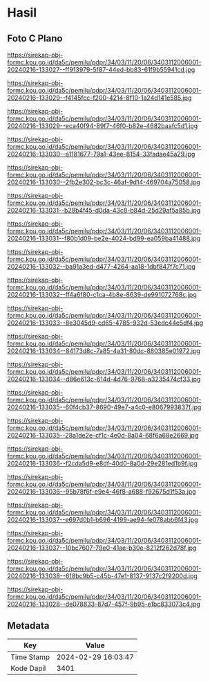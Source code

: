 # Hasil

## Foto C Plano

https://sirekap-obj-formc.kpu.go.id/da5c/pemilu/pdpr/34/03/11/20/06/3403112006001-20240216-133027--ff913979-5f87-44ed-bb83-61f9b55941cd.jpg

https://sirekap-obj-formc.kpu.go.id/da5c/pemilu/pdpr/34/03/11/20/06/3403112006001-20240216-133029--f4145fcc-f200-4214-8f10-1a24d141e585.jpg

https://sirekap-obj-formc.kpu.go.id/da5c/pemilu/pdpr/34/03/11/20/06/3403112006001-20240216-133029--eca40f94-89f7-46f0-b82e-4682baafc5d1.jpg

https://sirekap-obj-formc.kpu.go.id/da5c/pemilu/pdpr/34/03/11/20/06/3403112006001-20240216-133030--a1181677-79a1-43ee-8154-33fadae45a29.jpg

https://sirekap-obj-formc.kpu.go.id/da5c/pemilu/pdpr/34/03/11/20/06/3403112006001-20240216-133030--2fb2e302-bc3c-46af-9d14-469704a75058.jpg

https://sirekap-obj-formc.kpu.go.id/da5c/pemilu/pdpr/34/03/11/20/06/3403112006001-20240216-133031--b29b4f45-d0da-43c8-b84d-25d29af5a85b.jpg

https://sirekap-obj-formc.kpu.go.id/da5c/pemilu/pdpr/34/03/11/20/06/3403112006001-20240216-133031--f80b1d09-be2e-4024-bd99-ea059ba41488.jpg

https://sirekap-obj-formc.kpu.go.id/da5c/pemilu/pdpr/34/03/11/20/06/3403112006001-20240216-133032--ba91a3ed-d477-4264-aa18-1dbf847f7c71.jpg

https://sirekap-obj-formc.kpu.go.id/da5c/pemilu/pdpr/34/03/11/20/06/3403112006001-20240216-133032--ff4a6f80-c1ca-4b8e-8639-de991072768c.jpg

https://sirekap-obj-formc.kpu.go.id/da5c/pemilu/pdpr/34/03/11/20/06/3403112006001-20240216-133033--8e3045d9-cd65-4785-932d-53edc44e5df4.jpg

https://sirekap-obj-formc.kpu.go.id/da5c/pemilu/pdpr/34/03/11/20/06/3403112006001-20240216-133034--84173d8c-7a85-4a31-80dc-880385e01972.jpg

https://sirekap-obj-formc.kpu.go.id/da5c/pemilu/pdpr/34/03/11/20/06/3403112006001-20240216-133034--d86e613c-614d-4d76-9768-a3235474cf33.jpg

https://sirekap-obj-formc.kpu.go.id/da5c/pemilu/pdpr/34/03/11/20/06/3403112006001-20240216-133035--60f4cb37-8690-49e7-a4c0-e8067993837f.jpg

https://sirekap-obj-formc.kpu.go.id/da5c/pemilu/pdpr/34/03/11/20/06/3403112006001-20240216-133035--28a1de2e-cf1c-4e0d-8a04-68f6a68e2669.jpg

https://sirekap-obj-formc.kpu.go.id/da5c/pemilu/pdpr/34/03/11/20/06/3403112006001-20240216-133036--f2cda5d9-e8df-40d0-8a0d-29e281ed1b9f.jpg

https://sirekap-obj-formc.kpu.go.id/da5c/pemilu/pdpr/34/03/11/20/06/3403112006001-20240216-133036--95b78f6f-e9e4-46f8-a688-f92675d1f53a.jpg

https://sirekap-obj-formc.kpu.go.id/da5c/pemilu/pdpr/34/03/11/20/06/3403112006001-20240216-133037--e697d0b1-b696-4199-ae94-fe078abb6f43.jpg

https://sirekap-obj-formc.kpu.go.id/da5c/pemilu/pdpr/34/03/11/20/06/3403112006001-20240216-133037--10bc7607-79e0-41ae-b30e-8212f262d78f.jpg

https://sirekap-obj-formc.kpu.go.id/da5c/pemilu/pdpr/34/03/11/20/06/3403112006001-20240216-133038--618bc9b5-c45b-47e1-8137-9137c2f9200d.jpg

https://sirekap-obj-formc.kpu.go.id/da5c/pemilu/pdpr/34/03/11/20/06/3403112006001-20240216-133028--de078833-87d7-457f-9b95-e1bc833073c4.jpg


## Metadata

| Key        | Value               |
| ---------- | ------------------- |
| Time Stamp | 2024-02-29 16:03:47 |
| Kode Dapil | 3401                |



